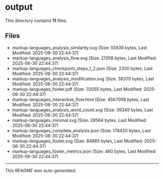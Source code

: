 # output

This directory contains **11** files.

## Files

- markup-languages_analysis_similarity.svg (Size: 55839 bytes, Last Modified: 2025-06-30 22:44:37)
- markup-languages_analysis_flow.svg (Size: 21358 bytes, Last Modified: 2025-06-30 22:44:37)
- markup-languages_checkpoint_steps_1_2.json (Size: 2200 bytes, Last Modified: 2025-06-30 22:44:37)
- markup-languages_analysis_modification.svg (Size: 38370 bytes, Last Modified: 2025-06-30 22:44:37)
- markup-languages_footer.pdf (Size: 33055 bytes, Last Modified: 2025-06-30 22:44:37)
- markup-languages_interactive_flow.html (Size: 4567008 bytes, Last Modified: 2025-06-30 22:44:37)
- markup-languages_analysis_word_count.svg (Size: 39349 bytes, Last Modified: 2025-06-30 22:44:37)
- markup-languages_minimal.svg (Size: 28564 bytes, Last Modified: 2025-06-30 22:44:37)
- markup-languages_complete_analysis.json (Size: 178420 bytes, Last Modified: 2025-06-30 22:44:37)
- markup-languages_footer.svg (Size: 84885 bytes, Last Modified: 2025-06-30 22:44:37)
- markup-languages_footer_metrics.json (Size: 460 bytes, Last Modified: 2025-06-30 22:44:37)

---
*This README was auto-generated.*
